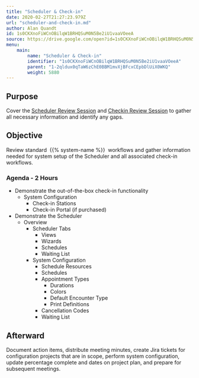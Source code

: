 ```yaml
---
title: "Scheduler & Check-in"
date: 2020-02-27T21:27:23.979Z
url: "scheduler-and-check-in.md"
author: Alan Quandt
id: 1s0CKXnoFiWCnOBilqW1BRHQSuM0N5Be2iU1vaaVOeeA
source: https://drive.google.com/open?id=1s0CKXnoFiWCnOBilqW1BRHQSuM0N5Be2iU1vaaVOeeA
menu:
    main:
        name: "Scheduler & Check-in"
        identifier: "1s0CKXnoFiWCnOBilqW1BRHQSuM0N5Be2iU1vaaVOeeA"
        parent: "1-2qldux0qTaW6zChE0BBM1mvXjBFcxCEpbDlUiX0WKQ"
        weight: 5880
---
```

## Purpose

Cover the [Scheduler Review Session](review-session-scheduler.md) and [Checkin Review Session](review-session-checkin.md) to gather all necessary information and identify any gaps.

## Objective

Review standard  {{% system-name %}}  workflows and gather information needed for system setup of the Scheduler and all associated check-in workflows.

### Agenda - 2 Hours

* Demonstrate the out-of-the-box check-in functionality
    * System Configuration
        * Check-in Stations
        * Check-in Portal (if purchased)
* Demonstrate the Scheduler
    * Overview
        * Scheduler Tabs
            * Views
            * Wizards
            * Schedules
            * Waiting List
        * System Configuration
            * Schedule Resources
            * Schedules
            * Appointment Types
                * Durations
                * Colors
                * Default Encounter Type
                * Print Definitions
            * Cancellation Codes
            * Waiting List

## Afterward

Document action items, distribute meeting minutes, create Jira tickets for configuration projects that are in scope, perform system configuration, update percentage complete and dates on project plan, and prepare for subsequent meetings.

